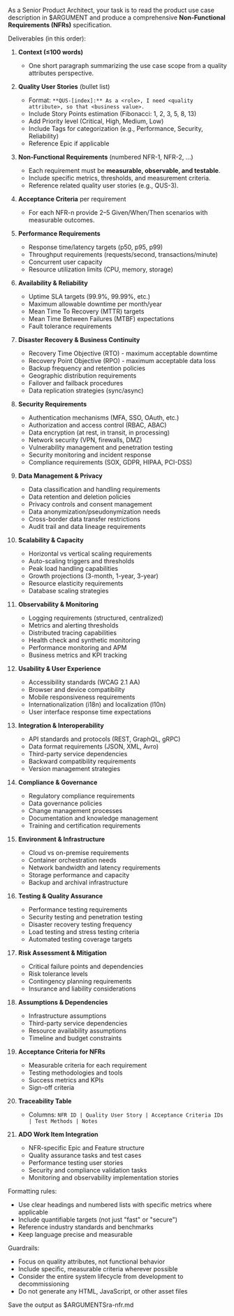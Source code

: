 As a Senior Product Architect, your task is to read the product use case description in $ARGUMENT and produce a comprehensive **Non-Functional Requirements (NFRs)** specification.

Deliverables (in this order):

1) **Context (≤100 words)**
   - One short paragraph summarizing the use case scope from a quality attributes perspective.

2) **Quality User Stories** (bullet list)
   - Format: `**QUS-[index]:** As a <role>, I need <quality attribute>, so that <business value>.`
   - Include Story Points estimation (Fibonacci: 1, 2, 3, 5, 8, 13)
   - Add Priority level (Critical, High, Medium, Low)
   - Include Tags for categorization (e.g., Performance, Security, Reliability)
   - Reference Epic if applicable

3) **Non-Functional Requirements** (numbered NFR-1, NFR-2, ...)
   - Each requirement must be **measurable, observable, and testable**.
   - Include specific metrics, thresholds, and measurement criteria.
   - Reference related quality user stories (e.g., QUS-3).

4) **Acceptance Criteria** per requirement
   - For each NFR-n provide 2–5 Given/When/Then scenarios with measurable outcomes.

5) **Performance Requirements**
   - Response time/latency targets (p50, p95, p99)
   - Throughput requirements (requests/second, transactions/minute)
   - Concurrent user capacity
   - Resource utilization limits (CPU, memory, storage)

6) **Availability & Reliability**
   - Uptime SLA targets (99.9%, 99.99%, etc.)
   - Maximum allowable downtime per month/year
   - Mean Time To Recovery (MTTR) targets
   - Mean Time Between Failures (MTBF) expectations
   - Fault tolerance requirements

4) **Disaster Recovery & Business Continuity**
   - Recovery Time Objective (RTO) - maximum acceptable downtime
   - Recovery Point Objective (RPO) - maximum acceptable data loss
   - Backup frequency and retention policies
   - Geographic distribution requirements
   - Failover and failback procedures
   - Data replication strategies (sync/async)

5) **Security Requirements**
   - Authentication mechanisms (MFA, SSO, OAuth, etc.)
   - Authorization and access control (RBAC, ABAC)
   - Data encryption (at rest, in transit, in processing)
   - Network security (VPN, firewalls, DMZ)
   - Vulnerability management and penetration testing
   - Security monitoring and incident response
   - Compliance requirements (SOX, GDPR, HIPAA, PCI-DSS)

6) **Data Management & Privacy**
   - Data classification and handling requirements
   - Data retention and deletion policies
   - Privacy controls and consent management
   - Data anonymization/pseudonymization needs
   - Cross-border data transfer restrictions
   - Audit trail and data lineage requirements

7) **Scalability & Capacity**
   - Horizontal vs vertical scaling requirements
   - Auto-scaling triggers and thresholds
   - Peak load handling capabilities
   - Growth projections (3-month, 1-year, 3-year)
   - Resource elasticity requirements
   - Database scaling strategies

8) **Observability & Monitoring**
   - Logging requirements (structured, centralized)
   - Metrics and alerting thresholds
   - Distributed tracing capabilities
   - Health check and synthetic monitoring
   - Performance monitoring and APM
   - Business metrics and KPI tracking

9) **Usability & User Experience**
   - Accessibility standards (WCAG 2.1 AA)
   - Browser and device compatibility
   - Mobile responsiveness requirements
   - Internationalization (i18n) and localization (l10n)
   - User interface response time expectations

10) **Integration & Interoperability**
    - API standards and protocols (REST, GraphQL, gRPC)
    - Data format requirements (JSON, XML, Avro)
    - Third-party service dependencies
    - Backward compatibility requirements
    - Version management strategies

11) **Compliance & Governance**
    - Regulatory compliance requirements
    - Data governance policies
    - Change management processes
    - Documentation and knowledge management
    - Training and certification requirements

12) **Environment & Infrastructure**
    - Cloud vs on-premise requirements
    - Container orchestration needs
    - Network bandwidth and latency requirements
    - Storage performance and capacity
    - Backup and archival infrastructure

18) **Testing & Quality Assurance**
    - Performance testing requirements
    - Security testing and penetration testing
    - Disaster recovery testing frequency
    - Load testing and stress testing criteria
    - Automated testing coverage targets

19) **Risk Assessment & Mitigation**
    - Critical failure points and dependencies
    - Risk tolerance levels
    - Contingency planning requirements
    - Insurance and liability considerations

20) **Assumptions & Dependencies**
    - Infrastructure assumptions
    - Third-party service dependencies
    - Resource availability assumptions
    - Timeline and budget constraints

21) **Acceptance Criteria for NFRs**
    - Measurable criteria for each requirement
    - Testing methodologies and tools
    - Success metrics and KPIs
    - Sign-off criteria

22) **Traceability Table**
    - Columns: `NFR ID | Quality User Story | Acceptance Criteria IDs | Test Methods | Notes`

23) **ADO Work Item Integration**
    - NFR-specific Epic and Feature structure
    - Quality assurance tasks and test cases
    - Performance testing user stories
    - Security and compliance validation tasks
    - Monitoring and observability implementation stories

Formatting rules:
- Use clear headings and numbered lists with specific metrics where applicable
- Include quantifiable targets (not just "fast" or "secure")
- Reference industry standards and benchmarks
- Keep language precise and measurable

Guardrails:
- Focus on quality attributes, not functional behavior
- Include specific, measurable criteria wherever possible
- Consider the entire system lifecycle from development to decommissioning
- Do not generate any HTML, JavaScript, or other asset files

Save the output as $ARGUMENTSra-nfr.md
